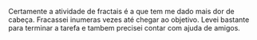 Certamente a atividade de fractais é a que tem me dado mais dor de cabeça. Fracassei inumeras vezes até chegar ao objetivo. Levei bastante para terminar a tarefa e tambem precisei contar com ajuda de amigos. 
